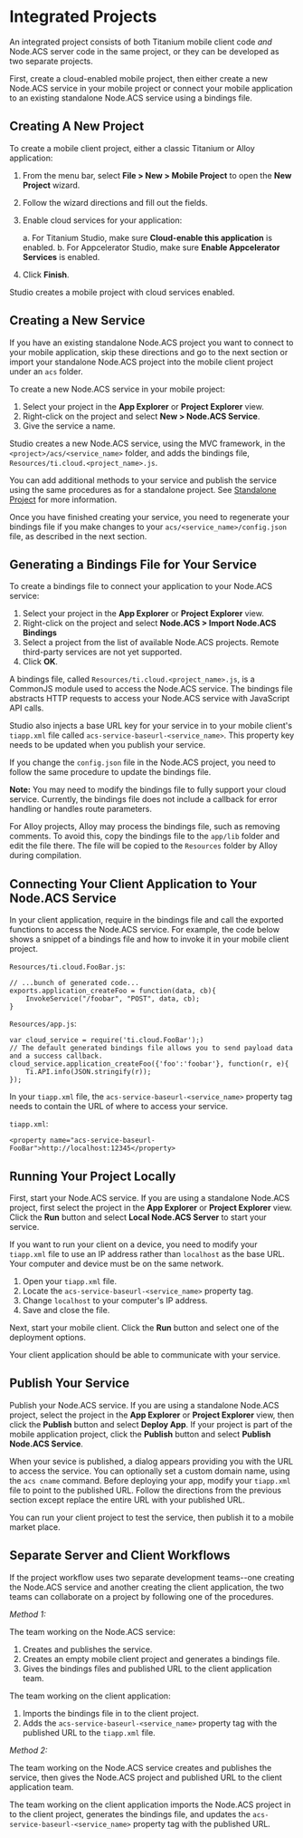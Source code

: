 # Integrated Projects

An integrated project consists of both Titanium mobile client code _and_ Node.ACS server code in the
same project, or they can be developed as two separate projects.

First, create a cloud-enabled mobile project, then either create a new Node.ACS service in your mobile
project or connect your mobile application to an existing standalone Node.ACS service using a
bindings file.

## Creating A New Project

To create a mobile client project, either a classic Titanium or Alloy application:

  1. From the menu bar, select **File > New > Mobile Project** to open the **New Project** wizard.
  2. Follow the wizard directions and fill out the fields.
  3. Enable cloud services for your application:

     a. For Titanium Studio, make sure **Cloud-enable this application** is enabled.
     b. For Appcelerator Studio, make sure **Enable Appcelerator Services** is enabled.

  4. Click **Finish**.

Studio creates a mobile project with cloud services enabled.

## Creating a New Service

If you have an existing standalone Node.ACS project you want to connect to your mobile application,
skip these directions and go to the next section or import your standalone Node.ACS project into the
mobile client project under an `acs` folder.

To create a new Node.ACS service in your mobile project:

  1. Select your project in the **App Explorer** or **Project Explorer** view.
  2. Right-click on the project and select **New > Node.ACS Service**.
  3. Give the service a name.

Studio creates a new Node.ACS service, using the MVC framework, in the
`<project>/acs/<service_name>` folder, and adds the bindings file,
`Resources/ti.cloud.<project_name>.js`.

You can add additional methods to your service and publish the service using the same procedures as 
for a standalone project. See [Standalone Project](#!/guide/node_studio_standalone) for more information.

Once you have finished creating your service, you need to regenerate your bindings file if you make
changes to your `acs/<service_name>/config.json` file, as described in the next section.

## Generating a Bindings File for Your Service

To create a bindings file to connect your application to your Node.ACS service:

  1. Select your project in the **App Explorer** or **Project Explorer** view.
  2. Right-click on the project and select **Node.ACS > Import Node.ACS Bindings**
  3. Select a project from the list of available Node.ACS projects. Remote third-party services are
     not yet supported.
  4. Click **OK**.

A bindings file, called `Resources/ti.cloud.<project_name>.js`, is a CommonJS module used 
to access the Node.ACS service. The bindings file abstracts HTTP requests to access your Node.ACS
service with JavaScript API calls.

Studio also injects a base URL key for your service in to your mobile client's `tiapp.xml` file
called `acs-service-baseurl-<service_name>`.  This property key needs to be updated when you publish your
service.

If you change the `config.json` file in the Node.ACS project, you need to follow the same procedure to
update the bindings file.

**Note:** You may need to modify the bindings file to fully support your cloud service.
Currently, the bindings file does not include a callback for error handling or handles route parameters.

For Alloy projects, Alloy may process the bindings file, such as removing comments.  To avoid this,
copy the bindings file to the `app/lib` folder and edit the file there.  The file will be copied
to the `Resources` folder by Alloy during compilation.

## Connecting Your Client Application to Your Node.ACS Service

In your client application, require in the bindings file and call the exported functions to access the
Node.ACS service.  For example, the code below shows a snippet of a bindings file and how to invoke
it in your mobile client project.

`Resources/ti.cloud.FooBar.js`:

    // ...bunch of generated code...
    exports.application_createFoo = function(data, cb){
        InvokeService("/foobar", "POST", data, cb);
    }

`Resources/app.js`:

    var cloud_service = require('ti.cloud.FooBar');)
    // The default generated bindings file allows you to send payload data and a success callback.
    cloud_service.application_createFoo({'foo':'foobar'}, function(r, e){
        Ti.API.info(JSON.stringify(r));
    });

In your `tiapp.xml` file, the `acs-service-baseurl-<service_name>` property tag needs to contain the URL of
where to access your service.

`tiapp.xml`:

    <property name="acs-service-baseurl-FooBar">http://localhost:12345</property>

## Running Your Project Locally

First, start your Node.ACS service.  If you are using a standalone Node.ACS project, first select the
project in the **App Explorer** or **Project Explorer** view.
Click the **Run** button and select **Local Node.ACS Server** to start your service.

If you want to run your client on a device, you need to modify your `tiapp.xml` file to use an IP
address rather than `localhost` as the base URL.  Your computer and device must be on the same network.

  1. Open your `tiapp.xml` file.
  2. Locate the `acs-service-baseurl-<service_name>` property tag.
  3. Change `localhost` to your computer's IP address.
  4. Save and close the file.

Next, start your mobile client.  Click the **Run** button and select one of the deployment options.

Your client application should be able to communicate with your service.

## Publish Your Service

Publish your Node.ACS service. If you are using a standalone Node.ACS project, select the project in
the **App Explorer** or **Project Explorer** view, then click the **Publish** button and select **Deploy
App**.  If your project is part of the mobile application project, click the **Publish** button and
select **Publish Node.ACS Service**.

When your sevice is published, a dialog appears providing you with the URL to access the service.
You can optionally set a custom domain name, using the `acs cname` command.
Before deploying your app, modify your `tiapp.xml` file to point to the published URL.
Follow the directions from the previous section except replace the entire URL with your published URL.

You can run your client project to test the service, then publish it to a mobile market place.

## Separate Server and Client Workflows 

If the project workflow uses two separate development teams--one creating the Node.ACS service and
another creating the client application, the two teams can collaborate on a project by following one
of the procedures.

*Method 1:*

The team working on the Node.ACS service:

  1. Creates and publishes the service.
  2. Creates an empty mobile client project and generates a bindings file.
  3. Gives the bindings files and published URL to the client application team.

The team working on the client application:

  1. Imports the bindings file in to the client project.
  2. Adds the `acs-service-baseurl-<service_name>` property tag with the published URL to the `tiapp.xml` file.


*Method 2:*

The team working on the Node.ACS service creates and publishes the service, then gives the Node.ACS
project and published URL to the client application team.

The team working on the client application imports the Node.ACS project in to the client project,
generates the bindings file, and updates the `acs-service-baseurl-<service_name>` property tag with the
published URL.

